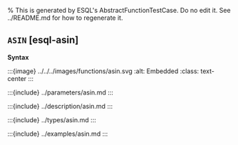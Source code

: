 % This is generated by ESQL's AbstractFunctionTestCase. Do no edit it. See ../README.md for how to regenerate it.

## `ASIN` [esql-asin]

**Syntax**

:::{image} ../../../images/functions/asin.svg
:alt: Embedded
:class: text-center
:::


:::{include} ../parameters/asin.md
:::

:::{include} ../description/asin.md
:::

:::{include} ../types/asin.md
:::

:::{include} ../examples/asin.md
:::
